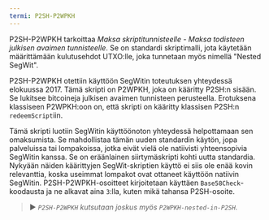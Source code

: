 ```yaml
---
termi: P2SH-P2WPKH
---
```


P2SH-P2WPKH tarkoittaa *Maksa skriptitunnisteelle - Maksa todisteen julkisen avaimen tunnisteelle*. Se on standardi skriptimalli, jota käytetään määrittämään kulutusehdot UTXO:lle, joka tunnetaan myös nimellä "Nested SegWit".

P2SH-P2WPKH otettiin käyttöön SegWitin toteutuksen yhteydessä elokuussa 2017. Tämä skripti on P2WPKH, joka on kääritty P2SH:n sisään. Se lukitsee bitcoineja julkisen avaimen tunnisteen perusteella. Erotuksena klassiseen P2WPKH:oon on, että skripti on kääritty klassisen P2SH:n `redeemScript`iin.

Tämä skripti luotiin SegWitin käyttöönoton yhteydessä helpottamaan sen omaksumista. Se mahdollistaa tämän uuden standardin käytön, jopa palveluissa tai lompakoissa, jotka eivät vielä ole natiivisti yhteensopivia SegWitin kanssa. Se on eräänlainen siirtymäskripti kohti uutta standardia. Nykyään näiden käärittyjen SegWit-skriptien käyttö ei siis ole enää kovin relevanttia, koska useimmat lompakot ovat ottaneet käyttöön natiivin SegWitin. P2SH-P2WPKH-osoitteet kirjoitetaan käyttäen `Base58Check`-koodausta ja ne alkavat aina `3`:lla, kuten mikä tahansa P2SH-osoite.

> ► *`P2SH-P2WPKH` kutsutaan joskus myös `P2WPKH-nested-in-P2SH`.*